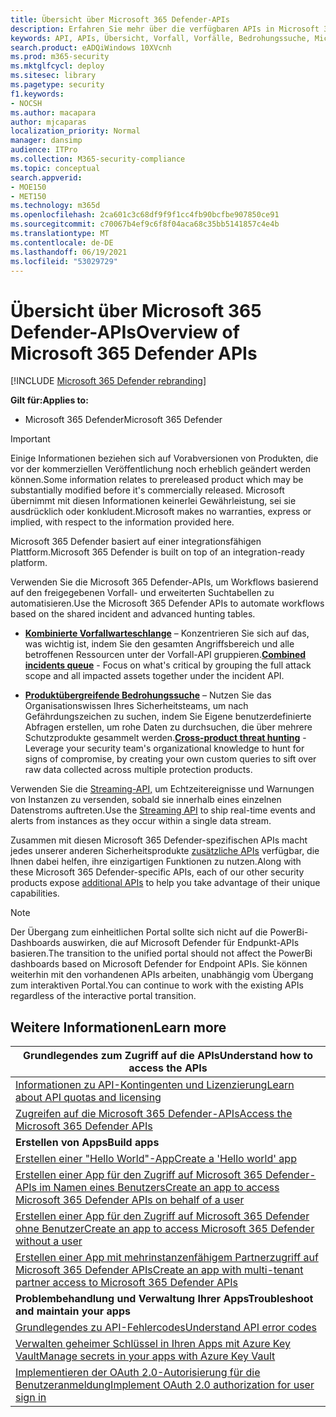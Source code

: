 ```yaml
---
title: Übersicht über Microsoft 365 Defender-APIs
description: Erfahren Sie mehr über die verfügbaren APIs in Microsoft 365 Defender
keywords: API, APIs, Übersicht, Vorfall, Vorfälle, Bedrohungssuche, Microsoft 365 Defender
search.product: eADQiWindows 10XVcnh
ms.prod: m365-security
ms.mktglfcycl: deploy
ms.sitesec: library
ms.pagetype: security
f1.keywords:
- NOCSH
ms.author: macapara
author: mjcaparas
localization_priority: Normal
manager: dansimp
audience: ITPro
ms.collection: M365-security-compliance
ms.topic: conceptual
search.appverid:
- MOE150
- MET150
ms.technology: m365d
ms.openlocfilehash: 2ca601c3c68df9f9f1cc4fb90bcfbe907850ce91
ms.sourcegitcommit: c70067b4ef9c6f8f04aca68c35bb5141857c4e4b
ms.translationtype: MT
ms.contentlocale: de-DE
ms.lasthandoff: 06/19/2021
ms.locfileid: "53029729"
---
```

# <a name="overview-of-microsoft-365-defender-apis"></a><span data-ttu-id="16fde-104">Übersicht über Microsoft 365 Defender-APIs</span><span class="sxs-lookup"><span data-stu-id="16fde-104">Overview of Microsoft 365 Defender APIs</span></span>

[!INCLUDE [Microsoft 365 Defender rebranding](../includes/microsoft-defender.md)]

<span data-ttu-id="16fde-105">**Gilt für:**</span><span class="sxs-lookup"><span data-stu-id="16fde-105">**Applies to:**</span></span>

- <span data-ttu-id="16fde-106">Microsoft 365 Defender</span><span class="sxs-lookup"><span data-stu-id="16fde-106">Microsoft 365 Defender</span></span>

> [!IMPORTANT]
> <span data-ttu-id="16fde-107">Einige Informationen beziehen sich auf Vorabversionen von Produkten, die vor der kommerziellen Veröffentlichung noch erheblich geändert werden können.</span><span class="sxs-lookup"><span data-stu-id="16fde-107">Some information relates to prereleased product which may be substantially modified before it's commercially released.</span></span> <span data-ttu-id="16fde-108">Microsoft übernimmt mit diesen Informationen keinerlei Gewährleistung, sei sie ausdrücklich oder konkludent.</span><span class="sxs-lookup"><span data-stu-id="16fde-108">Microsoft makes no warranties, express or implied, with respect to the information provided here.</span></span>

<span data-ttu-id="16fde-109">Microsoft 365 Defender basiert auf einer integrationsfähigen Plattform.</span><span class="sxs-lookup"><span data-stu-id="16fde-109">Microsoft 365 Defender is built on top of an integration-ready platform.</span></span>

<span data-ttu-id="16fde-110">Verwenden Sie die Microsoft 365 Defender-APIs, um Workflows basierend auf den freigegebenen Vorfall- und erweiterten Suchtabellen zu automatisieren.</span><span class="sxs-lookup"><span data-stu-id="16fde-110">Use the Microsoft 365 Defender APIs to automate workflows based on the shared incident and advanced hunting tables.</span></span>

- <span data-ttu-id="16fde-111">**[Kombinierte Vorfallwarteschlange](api-incident.md)** – Konzentrieren Sie sich auf das, was wichtig ist, indem Sie den gesamten Angriffsbereich und alle betroffenen Ressourcen unter der Vorfall-API gruppieren.</span><span class="sxs-lookup"><span data-stu-id="16fde-111">**[Combined incidents queue](api-incident.md)** - Focus on what's critical by grouping the full attack scope and all impacted assets together under the incident API.</span></span>

- <span data-ttu-id="16fde-112">**[Produktübergreifende Bedrohungssuche](api-advanced-hunting.md)** – Nutzen Sie das Organisationswissen Ihres Sicherheitsteams, um nach Gefährdungszeichen zu suchen, indem Sie Eigene benutzerdefinierte Abfragen erstellen, um rohe Daten zu durchsuchen, die über mehrere Schutzprodukte gesammelt werden.</span><span class="sxs-lookup"><span data-stu-id="16fde-112">**[Cross-product threat hunting](api-advanced-hunting.md)** - Leverage your security team's organizational knowledge to hunt for signs of compromise, by creating your own custom queries to sift over raw data collected across multiple protection products.</span></span>

<span data-ttu-id="16fde-113">Verwenden Sie die [Streaming-API,](../defender-endpoint/raw-data-export.md) um Echtzeitereignisse und Warnungen von Instanzen zu versenden, sobald sie innerhalb eines einzelnen Datenstroms auftreten.</span><span class="sxs-lookup"><span data-stu-id="16fde-113">Use the [Streaming API](../defender-endpoint/raw-data-export.md) to ship real-time events and alerts from instances as they occur within a single data stream.</span></span>

<span data-ttu-id="16fde-114">Zusammen mit diesen Microsoft 365 Defender-spezifischen APIs macht jedes unserer anderen Sicherheitsprodukte [zusätzliche APIs](api-articles.md) verfügbar, die Ihnen dabei helfen, ihre einzigartigen Funktionen zu nutzen.</span><span class="sxs-lookup"><span data-stu-id="16fde-114">Along with these Microsoft 365 Defender-specific APIs, each of our other security products expose [additional APIs](api-articles.md) to help you take advantage of their unique capabilities.</span></span>

> [!NOTE]
> <span data-ttu-id="16fde-115">Der Übergang zum einheitlichen Portal sollte sich nicht auf die PowerBi-Dashboards auswirken, die auf Microsoft Defender für Endpunkt-APIs basieren.</span><span class="sxs-lookup"><span data-stu-id="16fde-115">The transition to the unified portal should not affect the PowerBi dashboards based on Microsoft Defender for Endpoint APIs.</span></span> <span data-ttu-id="16fde-116">Sie können weiterhin mit den vorhandenen APIs arbeiten, unabhängig vom Übergang zum interaktiven Portal.</span><span class="sxs-lookup"><span data-stu-id="16fde-116">You can continue to work with the existing APIs regardless of the interactive portal transition.</span></span>

## <a name="learn-more"></a><span data-ttu-id="16fde-117">Weitere Informationen</span><span class="sxs-lookup"><span data-stu-id="16fde-117">Learn more</span></span>

| <span data-ttu-id="16fde-118">**Grundlegendes zum Zugriff auf die APIs**</span><span class="sxs-lookup"><span data-stu-id="16fde-118">**Understand how to access the APIs**</span></span> |
|-|
| [<span data-ttu-id="16fde-119">Informationen zu API-Kontingenten und Lizenzierung</span><span class="sxs-lookup"><span data-stu-id="16fde-119">Learn about API quotas and licensing</span></span>](api-terms.md) |
| [<span data-ttu-id="16fde-120">Zugreifen auf die Microsoft 365 Defender-APIs</span><span class="sxs-lookup"><span data-stu-id="16fde-120">Access the Microsoft 365 Defender APIs</span></span>](api-access.md) |
| <span data-ttu-id="16fde-121">**Erstellen von Apps**</span><span class="sxs-lookup"><span data-stu-id="16fde-121">**Build apps**</span></span> |
| [<span data-ttu-id="16fde-122">Erstellen einer "Hello World"-App</span><span class="sxs-lookup"><span data-stu-id="16fde-122">Create a 'Hello world' app</span></span>](api-hello-world.md) |
| [<span data-ttu-id="16fde-123">Erstellen einer App für den Zugriff auf Microsoft 365 Defender-APIs im Namen eines Benutzers</span><span class="sxs-lookup"><span data-stu-id="16fde-123">Create an app to access Microsoft 365 Defender APIs on behalf of a user</span></span>](api-create-app-user-context.md) |
| [<span data-ttu-id="16fde-124">Erstellen einer App für den Zugriff auf Microsoft 365 Defender ohne Benutzer</span><span class="sxs-lookup"><span data-stu-id="16fde-124">Create an app to access Microsoft 365 Defender without a user</span></span>](api-create-app-web.md) |
| [<span data-ttu-id="16fde-125">Erstellen einer App mit mehrinstanzenfähigem Partnerzugriff auf Microsoft 365 Defender APIs</span><span class="sxs-lookup"><span data-stu-id="16fde-125">Create an app with multi-tenant partner access to Microsoft 365 Defender APIs</span></span>](api-partner-access.md) |
| <span data-ttu-id="16fde-126">**Problembehandlung und Verwaltung Ihrer Apps**</span><span class="sxs-lookup"><span data-stu-id="16fde-126">**Troubleshoot and maintain your apps**</span></span> |
| [<span data-ttu-id="16fde-127">Grundlegendes zu API-Fehlercodes</span><span class="sxs-lookup"><span data-stu-id="16fde-127">Understand API error codes</span></span>](api-error-codes.md) |
| [<span data-ttu-id="16fde-128">Verwalten geheimer Schlüssel in Ihren Apps mit Azure Key Vault</span><span class="sxs-lookup"><span data-stu-id="16fde-128">Manage secrets in your apps with Azure Key Vault</span></span>](/learn/modules/manage-secrets-with-azure-key-vault/) |
| [<span data-ttu-id="16fde-129">Implementieren der OAuth 2.0-Autorisierung für die Benutzeranmeldung</span><span class="sxs-lookup"><span data-stu-id="16fde-129">Implement OAuth 2.0 authorization for user sign in</span></span>](/azure/active-directory/develop/active-directory-v2-protocols-oauth-code) |